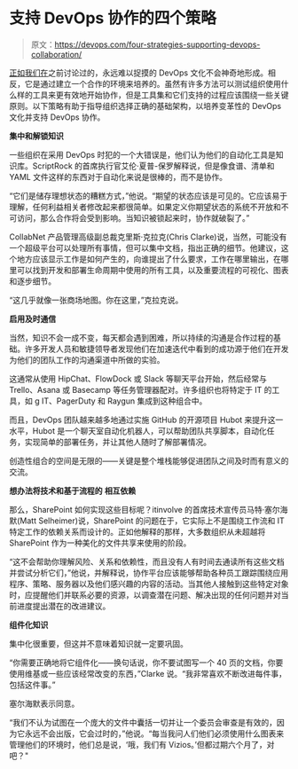 # 支持 DevOps 协作的四个策略

> 原文：<https://devops.com/four-strategies-supporting-devops-collaboration/>

[正如我们在](https://devops.com/features/heck-jump-start-devops-culture/)之前讨论过的，永远难以捉摸的 DevOps 文化不会神奇地形成。相反，它是通过建立一个合作的环境来培养的。虽然有许多方法可以测试组织使用什么样的工具来更有效地开始协作，但是工具集和它们支持的过程应该围绕一些关键原则。以下策略有助于指导组织选择正确的基础架构，以培养变革性的 DevOps 文化并支持 DevOps 协作。

**集中和解锁知识**

一些组织在采用 DevOps 时犯的一个大错误是，他们认为他们的自动化工具是知识库。ScriptRock 的首席执行官艾伦·夏普-保罗解释说，但是像食谱、清单和 YAML 文件这样的东西对于自动化来说是很棒的，而不是协作。

“它们是储存理想状态的糟糕方式，”他说。“期望的状态应该是可见的。它应该易于理解，任何利益相关者修改起来都很简单。如果定义你期望状态的系统不开放和不可访问，那么合作将会受到影响。当知识被锁起来时，协作就破裂了。”

CollabNet 产品管理高级副总裁克里斯·克拉克(Chris Clarke)说，当然，可能没有一个超级平台可以处理所有事情，但可以集中文档，指出正确的细节。他建议，这个地方应该显示工作是如何产生的，向谁提出了什么要求，工作在哪里输出，在哪里可以找到开发和部署生命周期中使用的所有工具，以及重要流程的可视化、图表和逐步细节。

“这几乎就像一张商场地图。你在这里，”克拉克说。

**启用及时通信**

当然，知识不会一成不变，每天都会遇到困难，所以持续的沟通是合作过程的基础。许多开发人员和敏捷领导者发现他们在加速迭代中看到的成功源于他们在开发为他们的团队工作的沟通渠道中所做的实验。

这通常从使用 HipChat、FlowDock 或 Slack 等聊天平台开始，然后经常与 Trello、Asana 或 Basecamp 等任务管理器配对。许多组织也将特定于 IT 的工具，如 g IT、PagerDuty 和 Raygun 集成到这种组合中。

而且，DevOps 团队越来越多地通过实施 GitHub 的开源项目 Hubot 来提升这一水平，Hubot 是一个聊天室自动化机器人，可以帮助团队共享脚本，自动化任务，实现简单的部署任务，并让其他人随时了解部署情况。

创造性组合的空间是无限的——关键是整个堆栈能够促进团队之间及时而有意义的交流。

**想办法将技术和基于流程的** **相互依赖**

那么，SharePoint 如何实现这些目标呢？itinvolve 的首席技术宣传员马特·塞尔海默(Matt Selheimer)说，SharePoint 的问题在于，它实际上不是围绕工作流和 IT 特定工作的依赖关系而设计的。正如他解释的那样，大多数组织从未超越将 SharePoint 作为一种美化的文件共享来使用的阶段。

“这不会帮助你理解风险、关系和依赖性，而且没有人有时间去通读所有这些文档并尝试分析它们，”他说，并解释说，协作平台应该能够帮助各种员工跟踪围绕应用程序、策略、服务器以及他们感兴趣的内容的活动。当其他人接触到这些特定对象时，应提醒他们并联系必要的资源，以调查潜在问题、解决出现的任何问题并对当前进度提出潜在的改进建议。

**组件化知识**

集中化很重要，但这并不意味着知识就一定要巩固。

“你需要正确地将它组件化——换句话说，你不要试图写一个 40 页的文档，你要使用维基或一些应该经常改变的东西，”Clarke 说。“我非常喜欢不断改进每件事，包括这件事。”

塞尔海默表示同意。

“我们不认为试图在一个庞大的文件中囊括一切并让一个委员会审查是有效的，因为它永远不会出版，它会过时的，”他说。“每当我问人们他们必须使用什么图表来管理他们的环境时，他们总是说，‘哦，我们有 Vizios。’但都过期六个月了，对吧？"